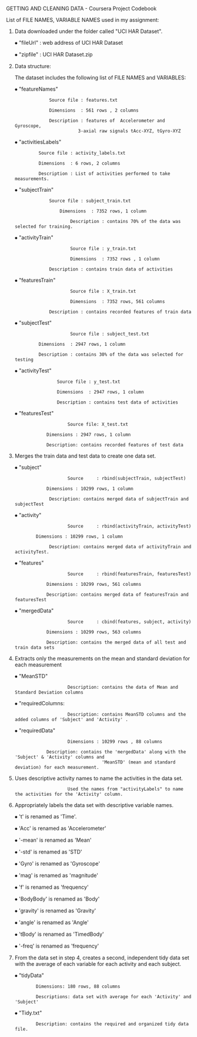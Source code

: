 GETTING AND CLEANING DATA - Coursera Project  Codebook


List of FILE NAMES, VARIABLE NAMES used in my  assignment:


1. Data downloaded under the folder called "UCI HAR Dataset".

      ⦁ "fileUrl" : web address of UCI HAR Dataset
     
      ⦁ "zipfile" : UCI HAR Dataset.zip
     
2. Data structure:

    The dataset includes the following list of  FILE NAMES and VARIABLES:
    
     ⦁ "featureNames"
     
		            Source file : features.txt
			    
		            Dimensions  : 561 rows , 2 columns
			    
		            Description : features of  Accelerometer and Gyroscope,                            
			                   3-axial raw signals tAcc-XYZ, tGyro-XYZ
			    
     ⦁ "activitiesLabels"
		            
			    Source file : activity_labels.txt
                
			    Dimensions  : 6 rows, 2 columns
                
			    Description : List of activities performed to take measurements.
			    
      ⦁	"subjectTrain"
      
		            Source file : subject_train.txt
			    
                	    Dimensions  : 7352 rows, 1 column
			    
                            Description : contains 70% of the data was selected for training.
			    
      ⦁	"activityTrain"
      
                            Source file : y_train.txt
			    
                            Dimensions  : 7352 rows , 1 column
 	              
		            Description : contains train data of activities
			    
      ⦁	"featuresTrain"
      
                            Source file : X_train.txt
      
                            Dimensions  : 7352 rows, 561 columns
			    
		            Description : contains recorded features of train data
			    
      ⦁ "subjectTest"
      
                            Source file : subject_test.txt
		            
			    Dimensions  : 2947 rows, 1 column
                              
			    Description : contains 30% of the data was selected for testing
      
      ⦁ "activityTest"
          
      		           Source file : y_test.txt
        
	                   Dimensions  : 2947 rows, 1 column
              
	                   Description : contains test data of activities
      
      ⦁	"featuresTest"	
      
                           Source file: X_test.txt
                     
		           Dimensions : 2947 rows, 1 column
                
		           Description: contains recorded features of test data

3. Merges the train data and test data to create one data set.

      ⦁	"subject" 
      
                           Source     : rbind(subjectTrain, subjectTest)
                
		           Dimensions : 10299 rows, 1 column
                
		            Description: contains merged data of subjectTrain and subjectTest 
      
      ⦁ "activity"
      
                           Source     : rbind(activityTrain, activityTest)
                        
			   Dimensions : 10299 rows, 1 column
                
		            Description: contains merged data of activityTrain and activityTest.
     
     ⦁	"features"
     
                           Source     : rbind(featuresTrain, featuresTest)
                
		           Dimensions : 10299 rows, 561 columns
                
		           Description: contains merged data of featuresTrain and featuresTest
     
     ⦁	"mergedData"
     
                           Source     : cbind(features, subject, activity)
                
		           Dimensions : 10299 rows, 563 columns
                
		           Description: contains the merged data of all test and train data sets

4. Extracts only the measurements on the mean and standard deviation for each measurement

     ⦁ "MeanSTD"
     
                           Description: contains the data of Mean and Standard Deviation columns
      
      ⦁	"requiredColumns:
      
                           Description: contains MeanSTD columns and the added columns of 'Subject' and 'Activity' .
     
     ⦁	"requiredData"
     
                           Dimensions : 10299 rows , 88 columns
                
		           Description: contains the 'mergedData' along with the 'Subject' & 'Activity' columns and 
                                        'MeanSTD' (mean and standard deviation) for each measurement.

5. Uses descriptive activity names to name the activities in the data set.

                           Used the names from "activityLabels" to name the activities for the 'Activity' column.
   
6. Appropriately labels the data set with descriptive variable names.

     ⦁  't' is renamed as 'Time'.
      
     ⦁	'Acc' is  renamed as 'Accelerometer'
     
     ⦁  '-mean' is renamed as 'Mean'
     
     ⦁	'-std' is renamed as 'STD'
     
     ⦁	'Gyro' is renamed as 'Gyroscope'
     
     ⦁	'mag' is renamed as 'magnitude'
     
     ⦁	'f' is renamed as 'frequency'
     
     ⦁	'BodyBody' is renamed as 'Body'
     
     ⦁	'gravity' is renamed as 'Gravity'
     
     ⦁	'angle' is renamed as 'Angle'
     
     ⦁	'tBody' is renamed as 'TimedBody'
     
     ⦁	'-freq' is renamed as 'frequency'

7. From the data set in step 4, creates a second, independent tidy data set with the average of
   each variable for each activity and each subject.
   
      ⦁	"tidyData"
      
               Dimensions: 180 rows, 88 columns
      
               Descriptions: data set with average for each 'Activity' and 'Subject'
     
     ⦁	"Tidy.txt"
     
               Description: contains the required and organized tidy data file.
